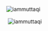 <p align="left"><img src="https://komarev.com/ghpvc/?username=iammuttaqi&label=Profile%20views&color=0e75b6&style=flat" alt="iammuttaqi"/></p>

<p>&nbsp;<img align="center" src="https://github-readme-stats.vercel.app/api?username=iammuttaqi&show_icons=true&locale=en" alt="iammuttaqi"/></p>
